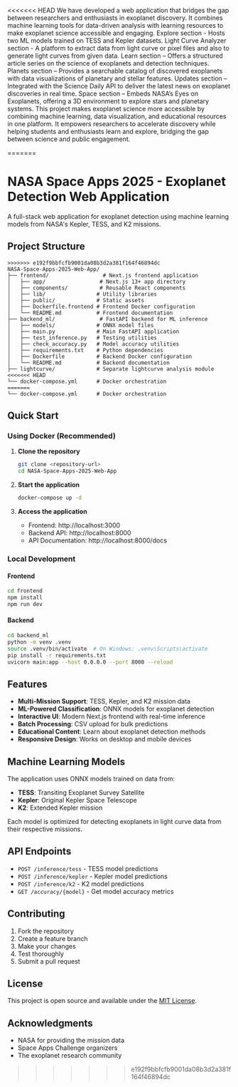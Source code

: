 <<<<<<< HEAD
We have developed a web application that bridges the gap between researchers and enthusiasts in exoplanet discovery. It combines machine learning tools for data-driven analysis with learning resources to make exoplanet science accessible and engaging.
Explore section - Hosts two ML models trained on TESS and Kepler datasets.
Light Curve Analyzer section - A platform to extract data from light curve or pixel files and also to generate light curves from given data.
Learn section – Offers a structured article series on the science of exoplanets and detection techniques.
Planets section – Provides a searchable catalog of discovered exoplanets with data visualizations of planetary and stellar features.
Updates section – Integrated with the Science Daily API to deliver the latest news on exoplanet discoveries in real time.
Space section – Embeds NASA’s Eyes on Exoplanets, offering a 3D environment to explore stars and planetary systems.
This project makes exoplanet science more accessible by combining machine learning, data visualization, and educational resources in one platform. It empowers researchers to accelerate discovery while helping students and enthusiasts learn and explore, bridging the gap between science and public engagement.

=======
# NASA Space Apps 2025 - Exoplanet Detection Web Application

A full-stack web application for exoplanet detection using machine learning models from NASA's Kepler, TESS, and K2 missions.

## Project Structure

```
>>>>>>> e192f9bbfcfb9001da08b3d2a381f164f46894dc
NASA-Space-Apps-2025-Web-App/
├── frontend/                 # Next.js frontend application
│   ├── app/                 # Next.js 13+ app directory
│   ├── components/          # Reusable React components
│   ├── lib/                # Utility libraries
│   ├── public/             # Static assets
│   ├── Dockerfile.frontend # Frontend Docker configuration
│   └── README.md           # Frontend documentation
├── backend_ml/              # FastAPI backend for ML inference
│   ├── models/             # ONNX model files
│   ├── main.py             # Main FastAPI application
│   ├── test_inference.py   # Testing utilities
│   ├── check_accuracy.py   # Model accuracy utilities
│   ├── requirements.txt    # Python dependencies
│   ├── Dockerfile          # Backend Docker configuration
│   └── README.md           # Backend documentation
├── lightcurve/             # Separate lightcurve analysis module
<<<<<<< HEAD
└── docker-compose.yml      # Docker orchestration
=======
└── docker-compose.yml      # Docker orchestration
```

## Quick Start

### Using Docker (Recommended)

1. **Clone the repository**

   ```bash
   git clone <repository-url>
   cd NASA-Space-Apps-2025-Web-App
   ```

2. **Start the application**

   ```bash
   docker-compose up -d
   ```

3. **Access the application**
   - Frontend: http://localhost:3000
   - Backend API: http://localhost:8000
   - API Documentation: http://localhost:8000/docs

### Local Development

#### Frontend

```bash
cd frontend
npm install
npm run dev
```

#### Backend

```bash
cd backend_ml
python -m venv .venv
source .venv/bin/activate  # On Windows: .venv\Scripts\activate
pip install -r requirements.txt
uvicorn main:app --host 0.0.0.0 --port 8000 --reload
```

## Features

- **Multi-Mission Support**: TESS, Kepler, and K2 mission data
- **ML-Powered Classification**: ONNX models for exoplanet detection
- **Interactive UI**: Modern Next.js frontend with real-time inference
- **Batch Processing**: CSV upload for bulk predictions
- **Educational Content**: Learn about exoplanet detection methods
- **Responsive Design**: Works on desktop and mobile devices

## Machine Learning Models

The application uses ONNX models trained on data from:

- **TESS**: Transiting Exoplanet Survey Satellite
- **Kepler**: Original Kepler Space Telescope
- **K2**: Extended Kepler mission

Each model is optimized for detecting exoplanets in light curve data from their respective missions.

## API Endpoints

- `POST /inference/tess` - TESS model predictions
- `POST /inference/kepler` - Kepler model predictions
- `POST /inference/k2` - K2 model predictions
- `GET /accuracy/{model}` - Get model accuracy metrics

## Contributing

1. Fork the repository
2. Create a feature branch
3. Make your changes
4. Test thoroughly
5. Submit a pull request

## License

This project is open source and available under the [MIT License](LICENSE).

## Acknowledgments

- NASA for providing the mission data
- Space Apps Challenge organizers
- The exoplanet research community
>>>>>>> e192f9bbfcfb9001da08b3d2a381f164f46894dc
